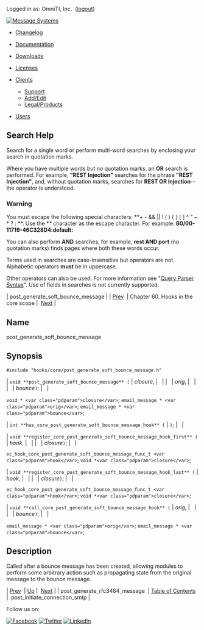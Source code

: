 Logged in as: OmniTI, Inc.  ([logout](https://support.messagesystems.com/logout.php))

[![Message Systems](https://support.messagesystems.com/images/ms-white205.png)](https://support.messagesystems.com/start.php) 

*   [Changelog](https://support.messagesystems.com/start.php?show=changelog)
*   [Documentation](https://support.messagesystems.com/docs/)
*   [Downloads](https://support.messagesystems.com/start.php)

*   [Licenses](https://support.messagesystems.com/license_summary.php)
*   <a href="">Clients</a>
    *   [Support](https://support.messagesystems.com/cs.php)
    *   [Add/Edit](https://support.messagesystems.com/edit_client.php)
    *   [Legal/Products](https://support.messagesystems.com/edit_products.php)
*   [Users](https://support.messagesystems.com/edit_customer.php)

## Search Help

Search for a single word or perform multi-word searches by enclosing your search in quotation marks.

Where you have multiple words but no quotation marks, an **OR** search is performed. For example, **"REST Injection"** searches for the phrase **"REST Injection"**, and, without quotation marks, searches for **REST OR Injection**--the operator is understood.

### Warning

You must escape the following special characters: **+ - && || ! ( ) { } [ ] ^ " ~ * ? : \**. Use the **\** character as the escape character. For example: **B0/00-11719-46C328D4\:default\:**

You can also perform **AND** searches, for example, **rest AND port** (no quotation marks) finds pages where both these words occur.

Terms used in searches are case-insensitive but operators are not. Alphabetic operators **must** be in uppercase.

Other operators can also be used. For more information see "[Query Parser Syntax](https://lucene.apache.org/core/old_versioned_docs/versions/3_0_0/queryparsersyntax.html)". Use of fields in searches is not currently supported.

| post_generate_soft_bounce_message |
| [Prev](hooks.core.post_generate_rfc3464_message.php)  | Chapter 60. Hooks in the core scope |  [Next](hooks.core.post_initiate_connection_smtp.php) |

<a name="hooks.core.post_generate_soft_bounce_message"></a>
## Name

post_generate_soft_bounce_message

## Synopsis

`#include "hooks/core/post_generate_soft_bounce_message.h"`

| `void **post_generate_soft_bounce_message** (` | <var class="pdparam">closure</var>, |   |
|   | <var class="pdparam">orig</var>, |   |
|   | <var class="pdparam">bounce</var>`)`; |   |

`void * <var class="pdparam">closure</var>`;
`email_message * <var class="pdparam">orig</var>`;
`email_message * <var class="pdparam">bounce</var>`;

| `int **has_core_post_generate_soft_bounce_message_hook** (` | `)`; |   |

| `void **register_core_post_generate_soft_bounce_message_hook_first** (` | <var class="pdparam">hook</var>, |   |
|   | <var class="pdparam">closure</var>`)`; |   |

`ec_hook_core_post_generate_soft_bounce_message_func_t <var class="pdparam">hook</var>`;
`void *<var class="pdparam">closure</var>`;

| `void **register_core_post_generate_soft_bounce_message_hook_last** (` | <var class="pdparam">hook</var>, |   |
|   | <var class="pdparam">closure</var>`)`; |   |

`ec_hook_core_post_generate_soft_bounce_message_func_t <var class="pdparam">hook</var>`;
`void *<var class="pdparam">closure</var>`;

| `void **call_core_post_generate_soft_bounce_message_hook** (` | <var class="pdparam">orig</var>, |   |
|   | <var class="pdparam">bounce</var>`)`; |   |

`email_message * <var class="pdparam">orig</var>`;
`email_message * <var class="pdparam">bounce</var>`;<a name="idp18271392"></a>
## Description

Called after a bounce message has been created, allowing modules to perform some arbitrary action such as propagating state from the original message to the bounce message.

| [Prev](hooks.core.post_generate_rfc3464_message.php)  | [Up](hooks.core.php) |  [Next](hooks.core.post_initiate_connection_smtp.php) |
| post_generate_rfc3464_message  | [Table of Contents](index.php) |  post_initiate_connection_smtp |

Follow us on:

[![Facebook](https://support.messagesystems.com/images/icon-facebook.png)](http://www.facebook.com/messagesystems) [![Twitter](https://support.messagesystems.com/images/icon-twitter.png)](http://twitter.com/#!/MessageSystems) [![LinkedIn](https://support.messagesystems.com/images/icon-linkedin.png)](http://www.linkedin.com/company/message-systems)